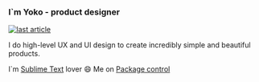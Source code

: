 
### I`m Yoko - product designer

<a target="_blank" href="https://github-readme-medium-recent-article.vercel.app/medium/@luxelego/0"><img src="https://github-readme-medium-recent-article.vercel.app/medium/@luxelego/0" alt="last article"></a>

I do high-level UX and UI design to create incredibly simple and beautiful products.

I`m [Sublime Text](https://www.sublimetext.com/) lover :smile: Me on [Package control](https://packagecontrol.io/browse/authors/luxelego)
